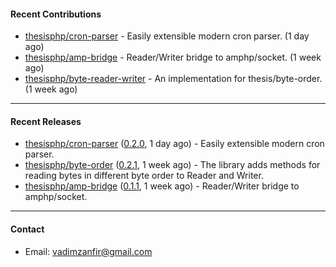 #### Recent Contributions

- [thesisphp/cron-parser](https://github.com/thesisphp/cron-parser) - Easily extensible modern cron parser. (1 day ago)
- [thesisphp/amp-bridge](https://github.com/thesisphp/amp-bridge) - Reader/Writer bridge to amphp/socket. (1 week ago)
- [thesisphp/byte-reader-writer](https://github.com/thesisphp/byte-reader-writer) - An implementation for thesis/byte-order. (1 week ago)

---

#### Recent Releases

- [thesisphp/cron-parser](https://github.com/thesisphp/cron-parser) ([0.2.0](https://github.com/thesisphp/cron-parser/releases/tag/0.2.0), 1 day ago) - Easily extensible modern cron parser.
- [thesisphp/byte-order](https://github.com/thesisphp/byte-order) ([0.2.1](https://github.com/thesisphp/byte-order/releases/tag/0.2.1), 1 week ago) - The library adds methods for reading bytes in different byte order to Reader and Writer.
- [thesisphp/amp-bridge](https://github.com/thesisphp/amp-bridge) ([0.1.1](https://github.com/thesisphp/amp-bridge/releases/tag/0.1.1), 1 week ago) - Reader/Writer bridge to amphp/socket.

---

#### Contact

- Email: [vadimzanfir@gmail.com](mailto://vadimzanfir@gmail.com)

